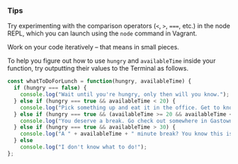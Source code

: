 ### Tips

Try experimenting with the comparison operators (`<`, `>`, `===`, etc.) in the node REPL, which you can launch using the `node` command in Vagrant.

Work on your code iteratively – that means in small pieces. 

To help you figure out how to use `hungry` and `availableTime` inside your function, try outputting their values to the Terminal as follows.
```javascript
const whatToDoForLunch = function(hungry, availableTime) {
  if (hungry === false) {
    console.log("Wait until you're hungry, only then will you know.");
  } else if (hungry === true && availableTime < 20) {
    console.log("Pick something up and eat it in the office. Get to know your cohort!");
  } else if (hungry === true && (availableTime >= 20 && availableTime < 30)) {
    console.log("You deserve a break. Go check out somewhere in Gastown!");
  } else if (hungry === true && availableTime > 30) {
    console.log("A " + availableTime + " minute break? You know this is bootcamp... right?");
  } else
    console.log("I don't know what to do!");
};
```